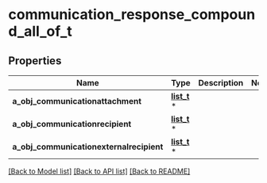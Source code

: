 # communication_response_compound_all_of_t

## Properties
Name | Type | Description | Notes
------------ | ------------- | ------------- | -------------
**a_obj_communicationattachment** | [**list_t**](communicationattachment_response_compound.md) \* |  | 
**a_obj_communicationrecipient** | [**list_t**](communicationrecipient_response_compound.md) \* |  | 
**a_obj_communicationexternalrecipient** | [**list_t**](communicationexternalrecipient_response_compound.md) \* |  | 

[[Back to Model list]](../README.md#documentation-for-models) [[Back to API list]](../README.md#documentation-for-api-endpoints) [[Back to README]](../README.md)


